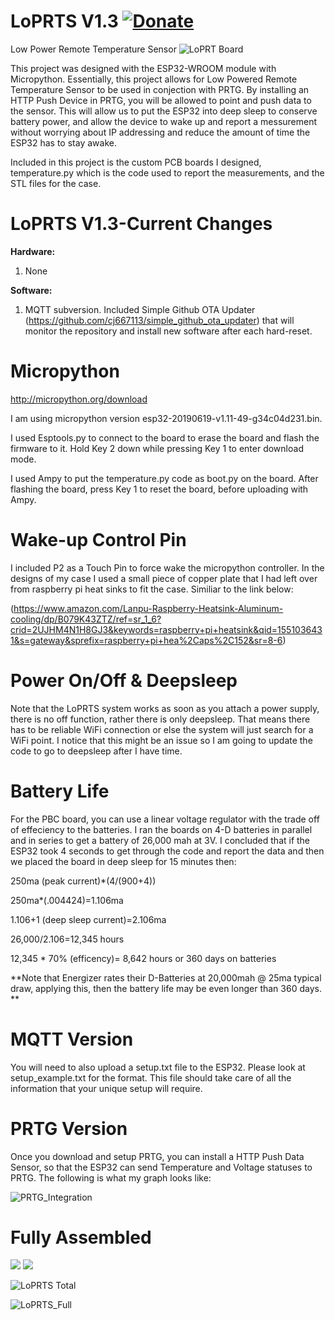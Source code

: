 # LoPRTS V1.3 [![Donate](https://img.shields.io/badge/Donate-PayPal-green.svg)](https://www.paypal.com/cgi-bin/webscr?cmd=_donations&business=TZJP4R4BUD6JA&currency_code=USD&source=url)

Low Power Remote Temperature Sensor
![LoPRT Board](https://github.com/cj667113/LoPRTS/blob/master/LoPRTS_Photos/LoPRTS_board_1.png?raw=true)

This project was designed with the ESP32-WROOM module with Micropython. Essentially, this project allows for Low Powered Remote Temperature Sensor to be used in conjection with PRTG. By installing an HTTP Push Device in PRTG, you will be allowed to point and push data to the sensor. This will allow us to put the ESP32 into deep sleep to conserve battery power, and allow the device to wake up and report a messurement without worrying about IP addressing and reduce the amount of time the ESP32 has to stay awake.

Included in this project is the custom PCB boards I designed, temperature.py which is the code used to report the measurements, and the STL files for the case.

# LoPRTS V1.3-Current Changes
<b>Hardware:</b>
1. None

<b>Software:</b>
1. MQTT subversion. Included Simple Github OTA Updater (https://github.com/cj667113/simple_github_ota_updater) that will monitor the repository and install new software after each hard-reset.

# Micropython
http://micropython.org/download

I am using micropython version esp32-20190619-v1.11-49-g34c04d231.bin.

I used Esptools.py to connect to the board to erase the board and flash the firmware to it. Hold Key 2 down while pressing Key 1 to enter download mode.

I used Ampy to put the temperature.py code as boot.py on the board. After flashing the board, press Key 1 to reset the board, before uploading with Ampy.

# Wake-up Control Pin
I included P2 as a Touch Pin to force wake the micropython controller. In the designs of my case I used a small piece of copper plate that I had left over from raspberry pi heat sinks to fit the case. Similiar to the link below:

(https://www.amazon.com/Lanpu-Raspberry-Heatsink-Aluminum-cooling/dp/B079K43ZTZ/ref=sr_1_6?crid=2UJHM4N1H8GJ3&keywords=raspberry+pi+heatsink&qid=1551036431&s=gateway&sprefix=raspberry+pi+hea%2Caps%2C152&sr=8-6)

# Power On/Off & Deepsleep
Note that the LoPRTS system works as soon as you attach a power supply, there is no off function, rather there is only deepsleep. That means there has to be reliable WiFi connection or else the system will just search for a WiFi point. I notice that this might be an issue so I am going to update the code to go to deepsleep after I have time. 

# Battery Life
For the PBC board, you can use a linear voltage regulator with the trade off of effeciency to the batteries. I ran the boards on 4-D batteries in parallel and in series to get a battery of 26,000 mah at 3V. I concluded that if the ESP32 took 4 seconds to get through the code and report the data and then we placed the board in deep sleep for 15 minutes then:

250ma (peak current)*(4/(900+4))
<p>250ma*(.004424)=1.106ma
<p>1.106+1 (deep sleep current)=2.106ma
<p>26,000/2.106=12,345 hours
<p>12,345 * 70% (efficency)= 8,642 hours or 360 days on batteries

**Note that Energizer rates their D-Batteries at 20,000mah @ 25ma typical draw, applying this, then the battery life may be even longer than 360 days. **

# MQTT Version

You will need to also upload a setup.txt file to the ESP32. Please look at setup_example.txt for the format. This file should take care of all the information that your unique setup will require.

# PRTG Version

Once you download and setup PRTG, you can install a HTTP Push Data Sensor, so that the ESP32 can send Temperature and Voltage statuses to PRTG. The following is what my graph looks like:

![PRTG_Integration](https://github.com/cj667113/LoPRTS/blob/master/LoPRTS_Photos/graph.png?raw=true)

# Fully Assembled
<img src="https://github.com/cj667113/LoPRTS/blob/master/LoPRTS_Photos/blue.jpg">
<img src="https://github.com/cj667113/LoPRTS/blob/master/LoPRTS_Photos/green.jpg">

![LoPRTS Total](https://github.com/cj667113/LoPRTS/blob/master/LoPRTS_Photos/batt.jpg?raw=true)

![LoPRTS_Full](https://github.com/cj667113/LoPRTS/blob/master/LoPRTS_Photos/whole.jpg?raw=true)
